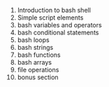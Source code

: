 1. Introduction to bash shell
2. Simple script elements
3. bash variables and operators
4. bash conditional statements
5. bash loops
6. bash strings
7. bash functions
8. bash arrays
9. file operations
10. bonus section
